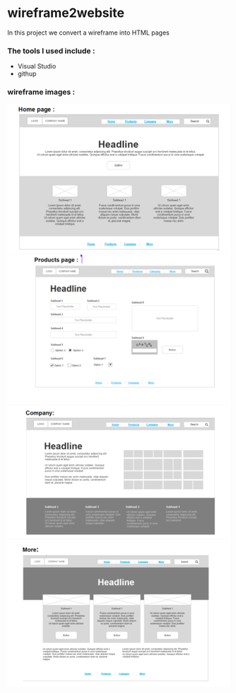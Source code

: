 # wireframe2website

In this project we convert a wireframe into HTML pages



### The tools I used include : 
- Visual Studio
- githup

### wireframe images :
![home page](images/home%20abg.png)
![products page](images/product.png)
![company page](images/com.png)
![more page](images/more.png)
